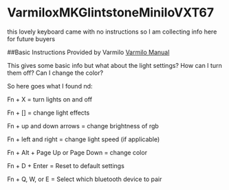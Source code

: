 # VarmiloxMKGlintstoneMiniloVXT67
this lovely keyboard came with no instructions so I am collecting info here for future buyers 

##Basic Instructions 
Provided by Varmilo
[Varmilo Manual](https://en.varmilo.com/keyboardproscenium/generic/web/viewer.html?file=https%3A%2F%2Fcn.varmilo.com%2Fkeyboardproscenium%2Fupload%2F%E8%BF%B7%E4%BD%A0%E6%B4%9B65%E9%9D%99%E7%94%B5%E5%AE%B9%E5%8F%8C%E6%A8%A1%E8%AF%B4%E6%98%8E%E4%B9%A6_1.0.pdf)

This gives some basic info but what about the light settings? How can I turn them off? Can I change the color? 

So here goes what I found  nd: 

Fn + X = turn lights on and off 

Fn + [] = change light effects

Fn + up and down arrows = change brightness of rgb

Fn + left and right = change light speed (if applicable)

Fn + Alt + Page Up or Page Down = change color 

Fn + D + Enter = Reset to default settings 

Fn + Q, W, or E = Select which bluetooth device to pair 
